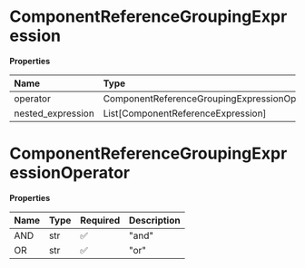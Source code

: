 # ComponentReferenceGroupingExpression

**Properties**

| Name              | Type                                         | Required | Description |
| :---------------- | :------------------------------------------- | :------- | :---------- |
| operator          | ComponentReferenceGroupingExpressionOperator | ✅       |             |
| nested_expression | List[ComponentReferenceExpression]           | ❌       |             |

# ComponentReferenceGroupingExpressionOperator

**Properties**

| Name | Type | Required | Description |
| :--- | :--- | :------- | :---------- |
| AND  | str  | ✅       | "and"       |
| OR   | str  | ✅       | "or"        |

